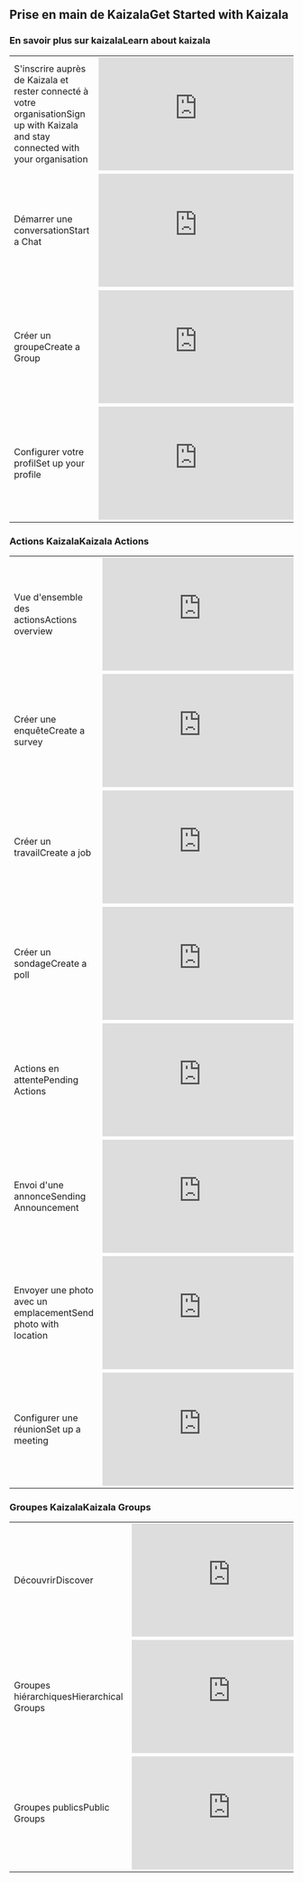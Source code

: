 ## <a name="get-started-with-kaizala"></a><span data-ttu-id="7e1a3-101">Prise en main de Kaizala</span><span class="sxs-lookup"><span data-stu-id="7e1a3-101">Get Started with Kaizala</span></span>

### <a name="learn-about-kaizala"></a><span data-ttu-id="7e1a3-102">En savoir plus sur kaizala</span><span class="sxs-lookup"><span data-stu-id="7e1a3-102">Learn about kaizala</span></span>
|  |  |
|---------|---------|
| <span data-ttu-id="7e1a3-103">S'inscrire auprès de Kaizala et rester connecté à votre organisation</span><span class="sxs-lookup"><span data-stu-id="7e1a3-103">Sign up with Kaizala and stay connected with your organisation</span></span>   | <iframe width="350" height="200" src="https://www.youtube.com/embed/JrSYq8KRYP4" frameborder="0" allowfullscreen></iframe>   |
| <span data-ttu-id="7e1a3-104">Démarrer une conversation</span><span class="sxs-lookup"><span data-stu-id="7e1a3-104">Start a Chat</span></span> | <iframe width="350" height="200" src="https://www.youtube.com/embed/1uvTGnOnh2o" frameborder="0" allowfullscreen></iframe>   |
| <span data-ttu-id="7e1a3-105">Créer un groupe</span><span class="sxs-lookup"><span data-stu-id="7e1a3-105">Create a Group</span></span> | <iframe width="350" height="200" src="https://www.youtube.com/embed/-g7hbbchBO4" frameborder="0" allowfullscreen></iframe>   |
| <span data-ttu-id="7e1a3-106">Configurer votre profil</span><span class="sxs-lookup"><span data-stu-id="7e1a3-106">Set up your profile</span></span> |  <iframe width="350" height="200" src="https://www.youtube.com/embed/4ceQhUhyIK0" frameborder="0" allowfullscreen></iframe>   |
### <a name="kaizala-actions"></a><span data-ttu-id="7e1a3-107">Actions Kaizala</span><span class="sxs-lookup"><span data-stu-id="7e1a3-107">Kaizala Actions</span></span>
|  |  |
|---------|---------|
| <span data-ttu-id="7e1a3-108">Vue d'ensemble des actions</span><span class="sxs-lookup"><span data-stu-id="7e1a3-108">Actions overview</span></span> | <iframe width="350" height="200" src="https://www.youtube.com/embed/Rht_yThaPf4" frameborder="0" allowfullscreen></iframe>  |
| <span data-ttu-id="7e1a3-109">Créer une enquête</span><span class="sxs-lookup"><span data-stu-id="7e1a3-109">Create a survey</span></span> | <iframe width="350" height="200" src="https://www.youtube.com/embed/-njHV3Ze3pg" frameborder="0" allowfullscreen></iframe>     | 
| <span data-ttu-id="7e1a3-110">Créer un travail</span><span class="sxs-lookup"><span data-stu-id="7e1a3-110">Create a job</span></span> | <iframe width="350" height="200" src="https://www.youtube.com/embed/Qrk2amE1jbk" frameborder="0" allowfullscreen></iframe>     | 
| <span data-ttu-id="7e1a3-111">Créer un sondage</span><span class="sxs-lookup"><span data-stu-id="7e1a3-111">Create a poll</span></span> | <iframe width="350" height="200" src="https://www.youtube.com/embed/Z-9lSaTImGw" frameborder="0" allowfullscreen></iframe>     |
| <span data-ttu-id="7e1a3-112">Actions en attente</span><span class="sxs-lookup"><span data-stu-id="7e1a3-112">Pending Actions</span></span> | <iframe width="350" height="200" src="https://www.youtube.com/embed/CcbQJpMVSo4" frameborder="0" allowfullscreen></iframe>     |
| <span data-ttu-id="7e1a3-113">Envoi d'une annonce</span><span class="sxs-lookup"><span data-stu-id="7e1a3-113">Sending Announcement</span></span> | <iframe width="350" height="200" src="https://www.youtube.com/embed/7YaRPVj45v0" frameborder="0" allowfullscreen></iframe>     |
| <span data-ttu-id="7e1a3-114">Envoyer une photo avec un emplacement</span><span class="sxs-lookup"><span data-stu-id="7e1a3-114">Send photo with location</span></span> | <iframe width="350" height="200" src="https://www.youtube.com/embed/OIh93F5ivL8" frameborder="0" allowfullscreen></iframe>     |
| <span data-ttu-id="7e1a3-115">Configurer une réunion</span><span class="sxs-lookup"><span data-stu-id="7e1a3-115">Set up a meeting</span></span> | <iframe width="350" height="200" src="https://www.youtube.com/embed/T-5CIL4thvs" frameborder="0" allowfullscreen></iframe>     |
### <a name="kaizala-groups"></a><span data-ttu-id="7e1a3-116">Groupes Kaizala</span><span class="sxs-lookup"><span data-stu-id="7e1a3-116">Kaizala Groups</span></span>
|  |  |
|---------|---------|
| <span data-ttu-id="7e1a3-117">Découvrir</span><span class="sxs-lookup"><span data-stu-id="7e1a3-117">Discover</span></span> | <iframe width="350" height="200" src="https://www.youtube.com/embed/9jpiqkOqWoc" frameborder="0" allowfullscreen></iframe>     |
| <span data-ttu-id="7e1a3-118">Groupes hiérarchiques</span><span class="sxs-lookup"><span data-stu-id="7e1a3-118">Hierarchical Groups</span></span> | <iframe width="350" height="200" src="https://www.youtube.com/embed/lztv-ei4jXQ" frameborder="0" allowfullscreen></iframe>     |
| <span data-ttu-id="7e1a3-119">Groupes publics</span><span class="sxs-lookup"><span data-stu-id="7e1a3-119">Public Groups</span></span> | <iframe width="350" height="200" src="https://www.youtube.com/embed/3xnI5pzQ7rU" frameborder="0" allowfullscreen></iframe>     |
